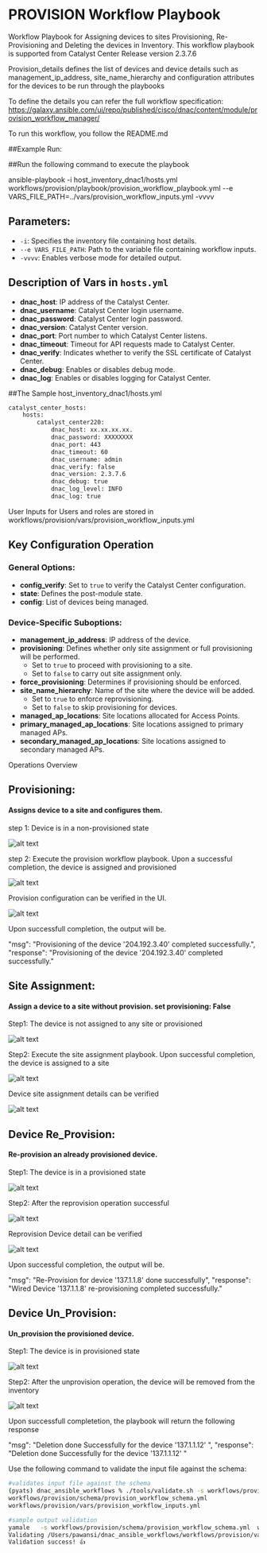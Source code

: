 # PROVISION Workflow Playbook
Workflow Playbook for Assigning devices to sites Provisioning, Re-Provisioning and Deleting the devices in Inventory. 
This workflow playbook is supported from Catalyst Center Release version 2.3.7.6

Provision_details defines the list of devices and device details such as management_ip_address, site_name_hierarchy and configuration attributes for the devices to be run through the playbooks

To define the details you can refer the full workflow specification: https://galaxy.ansible.com/ui/repo/published/cisco/dnac/content/module/provision_workflow_manager/

To run this workflow, you follow the README.md

##Example Run:

##Run the following command to execute the playbook

ansible-playbook -i host_inventory_dnac1/hosts.yml workflows/provision/playbook/provision_workflow_playbook.yml --e VARS_FILE_PATH=../vars/provision_workflow_inputs.yml -vvvv

## Parameters:

- `-i`: Specifies the inventory file containing host details.  
- `--e VARS_FILE_PATH`: Path to the variable file containing workflow inputs.  
- `-vvvv`: Enables verbose mode for detailed output.  

## Description of Vars in `hosts.yml`

- **dnac_host**: IP address of the Catalyst Center.  
- **dnac_username**: Catalyst Center login username.  
- **dnac_password**: Catalyst Center login password.  
- **dnac_version**: Catalyst Center version.  
- **dnac_port**: Port number to which Catalyst Center listens.  
- **dnac_timeout**: Timeout for API requests made to Catalyst Center.  
- **dnac_verify**: Indicates whether to verify the SSL certificate of Catalyst Center.  
- **dnac_debug**: Enables or disables debug mode.  
- **dnac_log**: Enables or disables logging for Catalyst Center. 

##The Sample host_inventory_dnac1/hosts.yml

```bash
catalyst_center_hosts:
    hosts:
        catalyst_center220:
            dnac_host: xx.xx.xx.xx.
            dnac_password: XXXXXXXX
            dnac_port: 443
            dnac_timeout: 60
            dnac_username: admin
            dnac_verify: false
            dnac_version: 2.3.7.6
            dnac_debug: true
            dnac_log_level: INFO
            dnac_log: true
```
User Inputs for Users and roles are stored in  workflows/provision/vars/provision_workflow_inputs.yml

## Key Configuration Operation  

### General Options:  
- **config_verify**: Set to `true` to verify the Catalyst Center configuration.  
- **state**: Defines the post-module state.  
- **config**: List of devices being managed.  

### Device-Specific Suboptions:  
- **management_ip_address**: IP address of the device.  
- **provisioning**: Defines whether only site assignment or full provisioning will be performed.  
  - Set to `true` to proceed with provisioning to a site.  
  - Set to `false` to carry out site assignment only.  
- **force_provisioning**: Determines if provisioning should be enforced.  
- **site_name_hierarchy**: Name of the site where the device will be added.  
  - Set to `true` to enforce reprovisioning.  
  - Set to `false` to skip provisioning for devices.  
- **managed_ap_locations**: Site locations allocated for Access Points.  
- **primary_managed_ap_locations**: Site locations assigned to primary managed APs.  
- **secondary_managed_ap_locations**: Site locations assigned to secondary managed APs.

Operations Overview

## Provisioning:
#### Assigns device to a site and configures them.

step 1: Device is in a non-provisioned state

![alt text](images/non-provision_device.png)

step 2: Execute the provision workflow playbook. Upon a successful completion, the device is assigned and provisioned

![alt text](images/Device_provisioned.png)

Provision configuration can be verified in the UI. 

![alt text](images/Detailed_device_provision.png)

Upon successfull completion, the output will be.


"msg": "Provisioning of the device '204.192.3.40' completed successfully.",
"response": "Provisioning of the device '204.192.3.40' completed successfully."

## Site Assignment:
#### Assign a device to a site without provision. set provisioning: False

Step1: The device is not assigned to any site or provisioned 

![alt text](images/Device_in_initial_state.png)
    
Step2: Execute the site assignment playbook. Upon successful completion, the device is assigned to a site

![alt text](images/site_assignment_successful.png)

Device site assignment details can be verified

![alt text](images/Detail_site_Assignment.png)
    
## Device Re_Provision:
#### Re-provision an already provisioned device.

Step1: The device is in a provisioned state

![alt text](images/Device_already_provision.png)
    
Step2: After the reprovision operation successful 

![alt text](images/Re_provision_successful.png)

Reprovision Device detail can be verified

![alt text](images/Detail_device_reprovision.png)

Upon successful completion, the output will be.


"msg": "Re-Provision for device '137.1.1.8' done successfully",
"response": "Wired Device '137.1.1.8' re-provisioning completed successfully."

## Device Un_Provision:
#### Un_provision the provisioned device.

Step1: The device is in provisioned state

![alt text](images/Device_is_already_provision.png)

Step2: After the unprovision operation, the device will be removed from the inventory

![alt text](images/Device_unprovisioned.png)

Upon successfull completetion, the playbook will return the following response


"msg": "Deletion done Successfully for the device '137.1.1.12' ",
"response": "Deletion done Successfully for the device '137.1.1.12' "


Use the following command to validate the input file against the schema:
```bash
#validates input file against the schema
(pyats) dnac_ansible_workflows % ./tools/validate.sh -s workflows/provision/schema/provision_workflow_schema.yml -d workflows/provision/vars/provision_workflow_inputs.yml 
workflows/provision/schema/provision_workflow_schema.yml
workflows/provision/vars/provision_workflow_inputs.yml

#sample output validation
yamale   -s workflows/provision/schema/provision_workflow_schema.yml  workflows/provision/vars/provision_workflow_inputs.yml
Validating /Users/pawansi/dnac_ansible_workflows/workflows/provision/vars/provision_workflow_inputs.yml...
Validation success! 👍
```